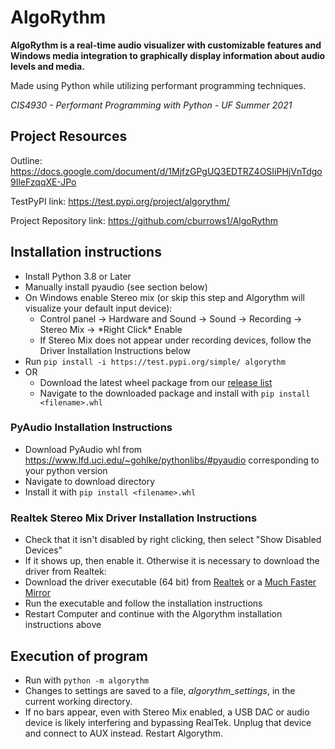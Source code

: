 # AlgoRythm
**AlgoRythm is a real-time audio visualizer with customizable features and Windows media integration to graphically display information about audio levels and media.**

Made using Python while utilizing performant programming techniques.

_CIS4930 - Performant Programming with Python - UF Summer 2021_

## Project Resources

Outline: https://docs.google.com/document/d/1MjfzGPgUQ3EDTRZ4OSIiPHjVnTdgo9IleFzqqXE-JPo

TestPyPI link: https://test.pypi.org/project/algorythm/

Project Repository link: https://github.com/cburrows1/AlgoRythm

## Installation instructions
- Install Python 3.8 or Later
- Manually install pyaudio (see section below)
- On Windows enable Stereo mix (or skip this step and Algorythm will visualize your default input device):
  - Control panel -> Hardware and Sound -> Sound -> Recording -> Stereo Mix -> \*Right Click\* Enable
  - If Stereo Mix does not appear under recording devices, follow the Driver Installation Instructions below
- Run `pip install -i https://test.pypi.org/simple/ algorythm`
- OR
  - Download the latest wheel package from our [release list](https://github.com/cburrows1/AlgoRythm/releases)
  - Navigate to the downloaded package and install with `pip install <filename>.whl`

### PyAudio Installation Instructions
- Download PyAudio whl from https://www.lfd.uci.edu/~gohlke/pythonlibs/#pyaudio corresponding to your python version
- Navigate to download directory
- Install it with ```pip install <filename>.whl```

### Realtek Stereo Mix Driver Installation Instructions
- Check that it isn't disabled by right clicking, then select "Show Disabled Devices"
- If it shows up, then enable it. Otherwise it is necessary to download the driver from Realtek:
- Download the driver executable (64 bit) from [Realtek](https://www.realtek.com/en/agree-to-download?downloadid=4842c7ef60f190fdf91711cf682f2192) or a [Much Faster Mirror](https://www.lo4d.com/get-file/realtek-high-definition-audio-driver/800c666f4ee6f0464099fbfb5ecba476/)
- Run the executable and follow the installation instructions
- Restart Computer and continue with the Algorythm installation instructions above

## Execution of program
- Run with `python -m algorythm`
- Changes to settings are saved to a file, _algorythm_settings_, in the current working directory.
- If no bars appear, even with Stereo Mix enabled, a USB DAC or audio device is likely interfering and bypassing RealTek. Unplug that device and connect to AUX instead. Restart Algorythm.
